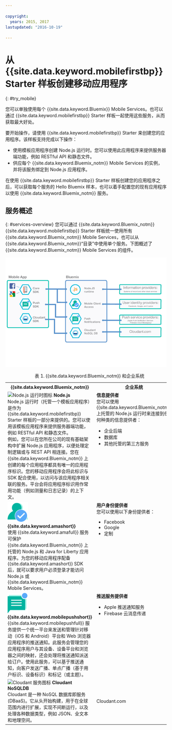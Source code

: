 ```yaml
---

copyright:
  years: 2015, 2017
lastupdated: "2016-10-19"

---
```


# 从 {{site.data.keyword.mobilefirstbp}} Starter 样板创建移动应用程序
{: #try_mobile}

您可以单独使用每个 {{site.data.keyword.Bluemix}} Mobile Services。也可以通过 {{site.data.keyword.mobilefirstbp}} Starter 样板一起使用这些服务，从而获取最大好处。

要开始操作，请使用 {{site.data.keyword.mobilefirstbp}} Starter 来创建您的应用程序。该样板支持完成以下操作：

* 使用模板应用程序创建 Node.js 运行时。您可以使用此应用程序来提供服务器端功能，例如 RESTful API 和静态文件。<!-- You can read more about operating this application in the Developing Mobile Backend section.-->
* 供应每个 {{site.data.keyword.Bluemix_notm}} Mobile Services 的实例，并将该服务绑定到 Node.js 应用程序。

<!--
<img src="images/mf_boiler_icon.png" alt="Bluemix mobile services" width="500"> {{site.data.keyword.mobilefirstbp}} Starter boilerplate
-->

在使用 {{site.data.keyword.mobilefirstbp}} Starter 样板创建您的应用程序之后，可以获取每个服务的 Hello Bluemix 样本，也可以着手配置您的现有应用程序以使用 {{site.data.keyword.Bluemix_notm}} 服务。


## 服务概述
{: #services-overview}
您可以通过 {{site.data.keyword.Bluemix_notm}} {{site.data.keyword.mobilefirstbp}} Starter 样板统一使用所有 {{site.data.keyword.Bluemix_notm}} Mobile Services，也可以从 {{site.data.keyword.Bluemix_notm}}“目录”中使用单个服务。下图概述了 {{site.data.keyword.Bluemix_notm}} Mobile Services 的组件。

![{{site.data.keyword.Bluemix_notm}} Mobile Services 体系结构](images/bms_architecture.jpg)

<table summary="此表描述了 {{site.data.keyword.Bluemix_notm}} Mobile Services">
<caption>表 1. {{site.data.keyword.Bluemix_notm}} 和企业系统</caption>
<th>{{site.data.keyword.Bluemix_notm}}</th>
<th>企业系统</th>
<tr>
<td> <img src="images/i_js_64.png" alt="Node.js 运行时图标"> <b>Node.js</b><br/>Node.js 运行时（托管一个模板应用程序）是作为 {{site.data.keyword.mobilefirstbp}} Starter 样板的一部分来提供的。您可以使用该模板应用程序来提供服务器端功能，例如 RESTful API 和静态文件。<br/>例如，您可以在您所在公司的现有基础架构中扩展 Node.js 应用程序，以便处理定制逻辑或与 REST API 相连接。您在 {{site.data.keyword.Bluemix_notm}} 上创建的每个应用程序都具有唯一的应用程序标识。您的移动应用程序会将此标识与 SDK 配合使用，以访问与该应用程序相关联的服务。平台会将应用程序标识用作常用功能（例如测量和日志记录）的上下文。<!--You can read more about operating this application in the "Developing Mobile Backend" section.--></td>
<td valign="top"><b>信息提供者</b> <br/>您可以使用 {{site.data.keyword.Bluemix_notm}} 上托管的 Node.js 运行时来连接到任何种类的信息提供者：<ul>
	<li>企业后端</li>
	<li>数据库</li>
	<li>其他托管的第三方服务</li>
</ul>
</td>
</tr>
<tr>
<td><img src="images/authentication_icon.png" alt="{{site.data.keyword.amashort}}服务图标"> <b>{{site.data.keyword.amashort}}</b><br/>使用 {{site.data.keyword.amafull}} 服务可保护 {{site.data.keyword.Bluemix_notm}} 上托管的 Node.js 和 Java for Liberty 应用程序。为您的移动应用程序配备 {{site.data.keyword.amashort}} SDK 后，就可以要求用户必须登录才能访问 Node.js 或 {{site.data.keyword.Bluemix_notm}} Mobile Services。<!-- In addition to security capabilities, {{site.data.keyword.amashort}} also gathers analytics data, so that you can monitor your mobile application performance and collect client logs and usage statistics.--></td>
<td valign="top"><b>用户身份提供者</b> <br/>您可以使用以下身份提供者：<ul><li>Facebook</li><li>Google</li><li> 定制</li></ul></td>
</tr>
<tr>
<td><img src="images/push_icon.png" alt="{{site.data.keyword.mobilepushshort}} 服务图标"> <b>{{site.data.keyword.mobilepushshort}}</b><br/>{{site.data.keyword.mobilepushfull}} 服务提供一个统一平台来发送和管理针对移动（iOS 和 Android）平台和 Web 浏览器应用程序的推送通知。此服务会管理您的应用程序用户与其设备、设备平台和浏览器之间的映射，还会处理将推送通知派送给订户。使用此服务，可以基于推送通知，向客户发送广播、单点广播（基于用户标识、设备标识）和标记（或主题）。</td>
<td valign="top"><b>推送服务提供者</b><ul><li>Apple 推送通知服务</li><li>Firebase 云消息传递</li></ul></td>
</tr>
<tr>
<td><img src="images/cloudant64.png" alt="Cloudant 服务图标"> <b>Cloudant NoSQLDB</b><br/>Cloudant 是一种 NoSQL 数据库即服务 (DBaaS)。它从头开始构建，用于在全球范围内进行扩展，实现不间断运行，以及处理各种数据类型，例如 JSON、全文本和地理空间。</td>
<td>Cloudant.com</td>
</tr>
</table>
